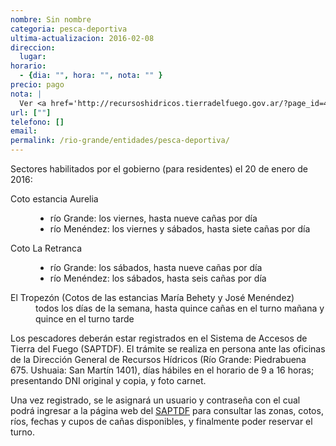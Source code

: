 ```yaml
---
nombre: Sin nombre
categoria: pesca-deportiva
ultima-actualizacion: 2016-02-08
direccion: 
  lugar: 
horario: 
  - {dia: "", hora: "", nota: "" }
precio: pago
nota: | 
  Ver <a href='http://recursoshidricos.tierradelfuego.gov.ar/?page_id=431'>http://recursoshidricos.tierradelfuego.gov.ar/?page_id=431</a>
url: [""]
telefono: []
email: 
permalink: /rio-grande/entidades/pesca-deportiva/
---
```


Sectores habilitados por el gobierno (para residentes) el 20 de enero de 2016:

<dl>
    
<dt>Coto estancia Aurelia</dt
    ><dd><ul>
        <li>río Grande: los viernes, hasta nueve cañas por día</li>
        <li>río Menéndez: los viernes y sábados, hasta siete cañas por día</li>
    </ul></dd>

<dt>Coto La Retranca</dt
    ><dd><ul>
        <li>río Grande: los sábados, hasta nueve cañas por día</li>
        <li>río Menéndez: los sábados, hasta seis cañas por día</li>
    </ul></dd>

<dt>El Tropezón (Cotos de las estancias María Behety y José Menéndez)</dt
    ><dd>todos los días de la semana, hasta quince cañas en el turno mañana y quince en el turno tarde</dd>
</dl>


Los pescadores deberán estar registrados en el Sistema de Accesos de Tierra del Fuego (SAPTDF). El trámite se realiza en persona ante las oficinas de la Dirección General de Recursos Hídricos (Río Grande: Piedrabuena 675. Ushuaia: San Martín 1401), días hábiles en el horario de 9 a 16 horas; presentando DNI original y copia, y foto carnet.

Una vez registrado, se le asignará un usuario y contraseña con el cual podrá ingresar a la página web del [SAPTDF](saptdf.tierradelfuego.gov.ar) para consultar las zonas, cotos, ríos, fechas y cupos de cañas disponibles, y finalmente poder reservar el turno.






